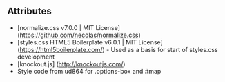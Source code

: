 
## Attributes
* [normalize.css v7.0.0 | MIT License] (https://github.com/necolas/normalize.css)
* [styles.css HTML5 Boilerplate v6.0.1 | MIT License] (https://html5boilerplate.com/) - Used as a basis for start of styles.css development
* [knockout.js] (http://knockoutjs.com/)
* Style code from ud864 for .options-box and #map
